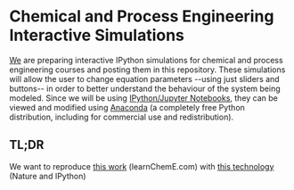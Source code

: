 # Chemical and Process Engineering Interactive Simulations

[We](http://cacheme.org) are preparing interactive IPython simulations for chemical and process engineering courses and posting them in this repository. These simulations will allow the user to change equation parameters --using just sliders and buttons-- in order to better understand the behaviour of the system being modeled. Since we will be using [IPython/Jupyter Notebooks](http://jupyter.org/), they can be viewed and modified using [Anaconda](http://continuum.io/downloads) (a completely free Python distribution, including for commercial use and redistribution).

## TL;DR
We want to reproduce [this work](http://www.learncheme.com/home) (learnChemE.com) with [this technology](http://www.nature.com/news/ipython-interactive-demo-7.21492) (Nature and IPython)
